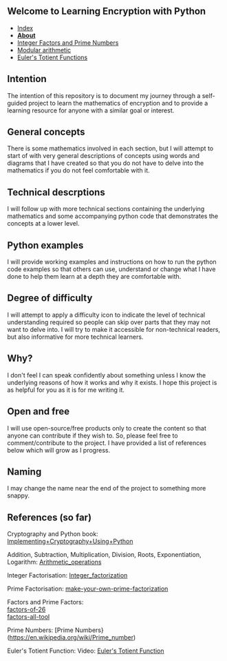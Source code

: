 ## Welcome to Learning Encryption with Python

<nav>
  <ul>
    <li><a href="./index">Index</a></li>
    <li><a href="./About"><strong>About</strong></a></li>
    <!-- <li><a href="./What-is-cryptography">What is cryptography</a></li> -->
    <li><a href="./Integer-Factors-and-Prime-Numbers">Integer Factors and Prime Numbers</a></li>
    <li><a href="./Modular-arithmetic">Modular arithmetic</a></li>
    <li><a href="./Euler's-Totient-Function">Euler's Totient Functions</a></li>
  </ul>
</nav>

## Intention

The intention of this repository is to document my journey through a self-guided project to learn the mathematics of encryption and to provide a learning resource for anyone with a similar goal or interest.

## General concepts

There is some mathematics involved in each section, but I will attempt to start of with very general descriptions of concepts using words and diagrams that I have created so that you do not have to delve into the mathematics if you do not feel comfortable with it.

## Technical descrptions

I will follow up with more technical sections containing the underlying mathematics and some accompanying python code that demonstrates the concepts at a lower level.

## Python examples

I will provide working examples and instructions on how to run the python code examples so that others can use, understand or change what I have done to help them learn at a depth they are comfortable with.

## Degree of difficulty

I will attempt to apply a difficulty icon to indicate the level of technical understanding required so people can skip over parts that they may not want to delve into. I will try to make it accessible for non-technical readers, but also informative for more technical learners.

## Why?

I don't feel I can speak confidently about something unless I know the underlying reasons of how it works and why it exists. I hope this project is as helpful for you as it is for me writing it.

## Open and free

I will use open-source/free products only to create the content so that anyone can contribute if they wish to. So, please feel free to comment/contribute to the project. I have provided a list of references below which will grow as I progress.

## Naming

I may change the name near the end of the project to something more snappy.

## References (so far)

Cryptography and Python book: [Implementing+Cryptography+Using+Python](https://www.wiley.com/en-au/Implementing+Cryptography+Using+Python-p-9781119612216) 

Addition, Subtraction, Multiplication, Division, Roots, Exponentiation, Logarithm: [Arithmetic_operations](https://en.wikipedia.org/wiki/Template:Arithmetic_operations)

Integer Factorisation: [Integer_factorization](https://en.wikipedia.org/wiki/Integer_factorization)

Prime Factorisation: [make-your-own-prime-factorization](https://blog.jgc.org/2012/04/make-your-own-prime-factorization.html)

Factors and Prime Factors:  
[factors-of-26](https://byjus.com/maths/factors-of-26/)  
[factors-all-tool](https://www.mathsisfun.com/numbers/factors-all-tool.html)  

Prime Numbers: [Prime Numbers}(https://en.wikipedia.org/wiki/Prime_number)

Euler's Totient Function: Video: [Euler's Totient Function](https://youtu.be/qa_hksAzpSg)
